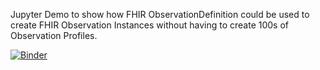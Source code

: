 Jupyter Demo to show how FHIR ObservationDefinition could be used to create FHIR Observation Instances without having to create 100s of Observation Profiles.

[![Binder](https://mybinder.org/badge_logo.svg)](https://mybinder.org/v2/gh/Healthedata1/OD-Demo/master)
